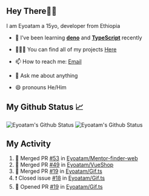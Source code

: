 ## Hey There👋🏽

I am Eyoatam a 15yo, developer from Ethiopia

- 🔭 I’ve been learning **[deno](https://github.com/denoland/deno)** and **[TypeScript](https://github.com/microsoft/TypeScript)** recently 

- 🧑🏽‍💻  You can find all of my projects [Here](https://github.com/Eyoatam?tab=repositories)

- 📫  How to reach me: [Email](mailto:eyoatamtamirat7@gmail.com)

- 💬 Ask me about anything

- 😄 pronouns He/Him

## My Github Status 📈 
<p> 
  <img src="https://github-readme-stats.vercel.app/api?username=Eyoatam&show_icons=true&theme=prussian" alt="Eyoatam's Github Status" />
  <img src="https://github-readme-stats.vercel.app/api/top-langs/?username=Eyoatam&layout=compact&theme=prussian" alt="Eyoatam's Github Status" />
</p>

## My Activity

<!--START_SECTION:activity-->
1. 🎉 Merged PR [#53](https://github.com/Eyoatam/Mentor-finder-web/pull/53) in [Eyoatam/Mentor-finder-web](https://github.com/Eyoatam/Mentor-finder-web)
2. 🎉 Merged PR [#49](https://github.com/Eyoatam/VueShop/pull/49) in [Eyoatam/VueShop](https://github.com/Eyoatam/VueShop)
3. 🎉 Merged PR [#19](https://github.com/Eyoatam/Gif.ts/pull/19) in [Eyoatam/Gif.ts](https://github.com/Eyoatam/Gif.ts)
4. ❗️ Closed issue [#18](https://github.com/Eyoatam/Gif.ts/issues/18) in [Eyoatam/Gif.ts](https://github.com/Eyoatam/Gif.ts)
5. 💪 Opened PR [#19](https://github.com/Eyoatam/Gif.ts/pull/19) in [Eyoatam/Gif.ts](https://github.com/Eyoatam/Gif.ts)
<!--END_SECTION:activity-->
